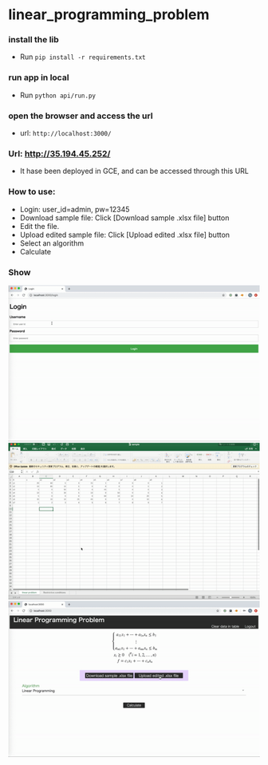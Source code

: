 # linear_programming_problem

### install the lib
- Run `pip install -r requirements.txt`
### run app in local
- Run `python api/run.py`
### open the browser and access the url
- url: `http://localhost:3000/`
### Url: http://35.194.45.252/
- It hase been deployed in GCE, and can be accessed through this URL 
### How to use:
- Login: user_id=admin, pw=12345
- Download sample file: Click [Download sample .xlsx file] button
- Edit the file.
- Upload edited sample file: Click [Upload edited .xlsx file] button
- Select an algorithm
- Calculate

### Show
![login and download sample file](./doc/login_download.gif)
![edit file](./doc/edit.gif)
![ppload edited sample file and calculate](./doc/upload_cal.gif)

